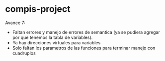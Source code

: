 # compis-project

Avance 7: 
- Faltan errores y manejo de errores de semantica (ya se pudiera agregar por que tenemos la tabla de variables).
- Ya hay direcciones virtuales para variables
- Solo faltan los parametros de las funciones para terminar manejo con cuadruplos
